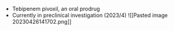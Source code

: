 - Tebipenem pivoxil, an oral prodrug
- Currently in preclinical investigation (2023/4)
![[Pasted image 20230426141702.png]]